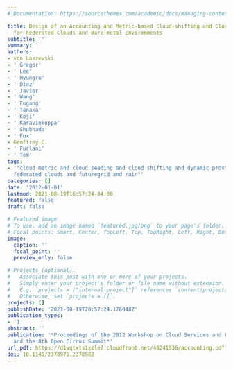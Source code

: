 ```yaml
---
# Documentation: https://sourcethemes.com/academic/docs/managing-content/

title: Design of an Accounting and Metric-based Cloud-shifting and Cloud-seeding Framework
  for Federated Clouds and Bare-metal Environments
subtitle: ''
summary: ''
authors:
- von Laszewski
- ' Gregor'
- ' Lee'
- ' Hyungro'
- ' Diaz'
- ' Javier'
- ' Wang'
- ' Fugang'
- ' Tanaka'
- ' Koji'
- ' Karavinkoppa'
- ' Shubhada'
- ' Fox'
- Geoffrey C.
- ' Furlani'
- ' Tom'
tags:
- '"cloud metric and cloud seeding and cloud shifting and dynamic provisioning and
  federated clouds and futuregrid and rain"'
categories: []
date: '2012-01-01'
lastmod: 2021-08-19T16:57:24-04:00
featured: false
draft: false

# Featured image
# To use, add an image named `featured.jpg/png` to your page's folder.
# Focal points: Smart, Center, TopLeft, Top, TopRight, Left, Right, BottomLeft, Bottom, BottomRight.
image:
  caption: ''
  focal_point: ''
  preview_only: false

# Projects (optional).
#   Associate this post with one or more of your projects.
#   Simply enter your project's folder or file name without extension.
#   E.g. `projects = ["internal-project"]` references `content/project/deep-learning/index.md`.
#   Otherwise, set `projects = []`.
projects: []
publishDate: '2021-08-19T20:57:24.176048Z'
publication_types:
- '1'
abstract: ''
publication: '*Proceedings of the 2012 Workshop on Cloud Services and Federation and
  and the 8th Open Cirrus Summit*'
url_pdf: https://d1wqtxts1xzle7.cloudfront.net/40241536/accounting.pdf?1448129919=&response-content-disposition=inline%3B+filename%3DDesign_of_an_accounting_and_metric_based.pdf&Expires=1629384836&Signature=TcYCyUX84siURRv-pP9YL0Cw1s9c1VOwX2S0Q4ZWzL3XVmn1TRGWfRsLCCiTkluD0F0LrnFPPsWHgWTBBMuz7cT-e8S5C9pcDtA5EF2HeN8jG2MIxCsgTIT5KY3kh2mAwmeysVIrQsapIi9hF9IezVZAfR-Mja168LaFQ7jI7LZ9162rmtKQhEFYP0X7YUxjBBIpw7rZ84G7L1kpQFll0LufNRQLI-TcIs2bcKsawFiz9moMYUT5lSq1XY6hEdocTOFl18yZcxMMlY2OVYeI62qtE7VpJSYoFTiP95b~F~eGZsamBuHZuCngGm5w7uNseEl9PsmXXmcMUU85aJpdzw__&Key-Pair-Id=APKAJLOHF5GGSLRBV4ZA
doi: 10.1145/2378975.2378982
---
```

